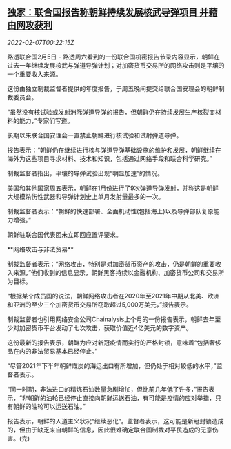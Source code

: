 <!--1644193863000-->
[独家：联合国报告称朝鲜持续发展核武导弹项目 并藉由网攻获利](https://cn.reuters.com/article/northkorea-sanctions-un-0205-sat-idCNKBS2KC00N)
------

<div><i>2022-02-07T00:22:15Z</i></div><p>路透联合国2月5日 - 路透周六看到的一份联合国机密报告节录内容显示，朝鲜在过去一年继续发展核武与弹道导弹计划；对加密货币交易所的网络攻击则是平壤的一个重要收入来源。</p><p>这份由独立制裁监督者提供的年度报告，于周五晚间提交给联合国安理会的朝鲜制裁委员会。</p><p>“虽然没有核试验或发射洲际弹道导弹的报告，但朝鲜仍在持续发展生产核裂变材料的能力，”专家们写道。</p><p>长期以来联合国安理会一直禁止朝鲜进行核试验和试射弹道导弹。</p><p>报告表示：“朝鲜仍在继续进行核与弹道导弹基础设施的维护和发展，朝鲜继续在海外为这些项目寻求材料、技术和知识，包括通过网络手段和联合科学研究。”</p><p>制裁监督者指出，平壤的导弹试验出现“明显加速”的情况。</p><p>美国和其他国家周五表示，朝鲜在1月份进行了9次弹道导弹发射，并称这是朝鲜大规模杀伤性武器和导弹计划史上单月发射量最多的一次。</p><p>制裁监督者表示：“朝鲜的快速部署、全面机动性(包括海上)以及导弹部队复原能力增强。”</p><p>朝鲜驻联合国代表团未立即回应置评要求。</p><p>**网络攻击与非法贸易**</p><p>制裁监督者表示：“网络攻击，特别是对加密货币资产的攻击，仍是朝鲜的重要收入来源，”他们收到的信息显示，朝鲜黑客持续以金融机构、加密货币公司和交易所为目标。</p><p>“根据某个成员国的说法，朝鲜网络攻击者在2020年至2021年中期从北美、欧洲和亚洲的至少三个加密货币交易所窃取超过5,000万美元，”报告表示。</p><p>制裁监督者也引用网络安全公司Chainalysis上个月的一份报告表示，朝鲜去年至少对加密货币平台发动了七次攻击，获取价值近4亿美元的数字资产。</p><p>这份最新的报告表示，朝鲜为应对新冠疫情而实行的严格封锁，意味着“包括奢侈品在内的非法贸易基本已经停止。”</p><p>“尽管2021年下半年朝鲜煤炭的海运出口有所增加，但仍处于相对较低的水平，”监督者表示。</p><p>“同一时期，非法进口的精炼石油数量急剧增加，但比前几年低了许多，”报告表示，“非朝鲜的油轮已经停止直接向朝鲜运送石油，有可能是疫情的应对举措，只有朝鲜的油轮可以运送石油。”</p><p>报告表示，朝鲜的人道主义状况“继续恶化”。监督者表示，这可能是新冠封锁造成的，但由于缺乏来自朝鲜的信息，因此很难确定联合国制裁对平民造成的无意伤害。(完)</p>
